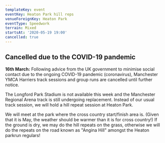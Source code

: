 ```yaml
---
templateKey: event
eventKey: Heaton Park hill reps
venueForeignKey: Heaton Park
eventType: Speedwork
terrain: Mixed
startsAt: '2020-05-19 19:00'
cancelled: true
---
```

## Cancelled due to the COVID-19 pandemic

**16th March:** Following advice from the UK government to minimise social
 contact due to the ongoing COVID-19 pandemic (coronavirus), Manchester YMCA 
 Harriers track sessions and group runs are cancelled until further notice.
 
The Longford Park Stadium is not available this week and the Manchester Regional
Arena track is still undergoing replacement. Instead of our usual track session,
we will hold a hill repeat session at Heaton Park.

We will meet at the park where the cross country start/finish area is. (Given
that it is May, the weather should be warmer than it is for cross country!) If
the ground is dry, we may do the hill repeats on the grass, otherwise we will
do the repeats on the road known as "Angina Hill" amongst the Heaton parkrun
regulars!
